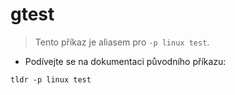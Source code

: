 # gtest

> Tento příkaz je aliasem pro `-p linux test`.

- Podívejte se na dokumentaci původního příkazu:

`tldr -p linux test`
